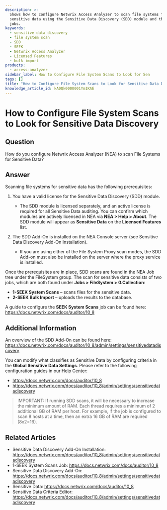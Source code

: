 ```yaml
---
description: >-
  Shows how to configure Netwrix Access Analyzer to scan file systems for
  sensitive data using the Sensitive Data Discovery (SDD) module and the SEEK
  jobs.
keywords:
  - sensitive data discovery
  - file system scan
  - SDD
  - SEEK
  - Netwrix Access Analyzer
  - Licensed Features
  - bulk import
products:
  - access-analyzer
sidebar_label: How to Configure File System Scans to Look for Sen
tags: []
title: "How to Configure File System Scans to Look for Sensitive Data Discovery"
knowledge_article_id: kA0Qk0000001Ym1KAE
---
```


# How to Configure File System Scans to Look for Sensitive Data Discovery

## Question

How do you configure Netwrix Access Analyzer (NEA) to scan File Systems for Sensitive Data?

## Answer

Scanning file systems for sensitive data has the following prerequisites:

1. You have a valid license for the Sensitive Data Discovery (SDD) module.
   - The SDD module is licensed separately, and an active license is required for all Sensitive Data auditing. You can confirm which modules are actively licensed in NEA via **NEA > Help > About**. The SDD module will appear as **Sensitive Data** on the **Licensed Features** list.

2. The SDD Add-On is installed on the NEA Console server (see Sensitive Data Discovery Add-On Installation).
   - If you are using either of the File System Proxy scan modes, the SDD Add-on must also be installed on the server where the proxy service is installed.

Once the prerequisites are in place, SDD scans are found in the NEA Job tree under the FileSystem group. The scan for sensitive data consists of two jobs, which are both found under **Jobs > FileSystem > 0.Collection**:

- **1-SEEK System Scans** – scans files for the sensitive data.
- **2-SEEK Bulk Import** – uploads the results to the database.

A guide to configure the **SEEK System Scans** job can be found here: https://docs.netwrix.com/docs/auditor/10_8

## Additional Information

An overview of the SDD Add-On can be found here: https://docs.netwrix.com/docs/auditor/10_8/admin/settings/sensitivedatadiscovery

You can modify what classifies as Sensitive Data by configuring criteria in the **Global Sensitive Data Settings**. Please refer to the following configuration guides in our Help Center:

- https://docs.netwrix.com/docs/auditor/10_8
- https://docs.netwrix.com/docs/auditor/10_8/admin/settings/sensitivedatadiscovery

> IMPORTANT: If running SDD scans, it will be necessary to increase the minimum amount of RAM. Each thread requires a minimum of 2 additional GB of RAM per host. For example, if the job is configured to scan 8 hosts at a time, then an extra 16 GB of RAM are required (8x2=16).

## Related Articles

- Sensitive Data Discovery Add-On Installation: https://docs.netwrix.com/docs/auditor/10_8/admin/settings/sensitivedatadiscovery
- 1-SEEK System Scans Job: https://docs.netwrix.com/docs/auditor/10_8
- Sensitive Data Discovery Add-On: https://docs.netwrix.com/docs/auditor/10_8/admin/settings/sensitivedatadiscovery
- Sensitive Data: https://docs.netwrix.com/docs/auditor/10_8
- Sensitive Data Criteria Editor: https://docs.netwrix.com/docs/auditor/10_8/admin/settings/sensitivedatadiscovery
